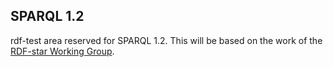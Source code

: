 ## SPARQL 1.2

rdf-test area reserved for SPARQL 1.2.
This will be based on the work of the 
[RDF-star Working Group](https://www.w3.org/2022/08/rdf-star-wg-charter/).

